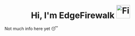 <h1 align="center">
  Hi, I'm EdgeFirewalk
  <img src="https://raw.githubusercontent.com/Tarikul-Islam-Anik/Animated-Fluent-Emojis/master/Emojis/Travel%20and%20places/Fire.png" alt="Fire" width="45" />
</h1>

Not much info here yet :sleeping:
